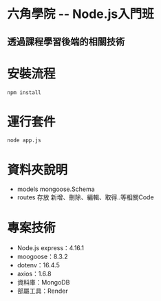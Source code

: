 # 六角學院 -- Node.js入門班
## 透過課程學習後端的相關技術

# 安裝流程
    npm install

# 運行套件
    node app.js

# 資料夾說明
  - models mongoose.Schema
  - routes 存放 新增、刪除、編輯、取得..等相關Code

# 專案技術
  - Node.js express：4.16.1
  - moogoose：8.3.2
  - dotenv：16.4.5
  - axios：1.6.8
  - 資料庫：MongoDB
  - 部屬工具：Render 
